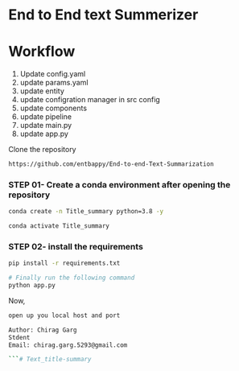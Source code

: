 # End to End text Summerizer #

# Workflow

1. Update config.yaml
2. update params.yaml
3. update entity
4. update configration manager in src config
5. update components
6. update pipeline
7. update main.py
8. update app.py

Clone the repository

```bash
https://github.com/entbappy/End-to-end-Text-Summarization
```
### STEP 01- Create a conda environment after opening the repository

```bash
conda create -n Title_summary python=3.8 -y
```

```bash
conda activate Title_summary
```


### STEP 02- install the requirements
```bash
pip install -r requirements.txt
```


```bash
# Finally run the following command
python app.py
```

Now,
```bash
open up you local host and port
```


```bash
Author: Chirag Garg
Stdent
Email: chirag.garg.5293@gmail.com

```#   T e x t _ t i t l e - s u m m a r y  
 